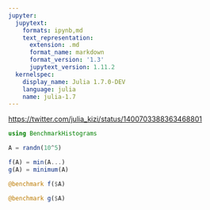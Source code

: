 ```yaml
---
jupyter:
  jupytext:
    formats: ipynb,md
    text_representation:
      extension: .md
      format_name: markdown
      format_version: '1.3'
      jupytext_version: 1.11.2
  kernelspec:
    display_name: Julia 1.7.0-DEV
    language: julia
    name: julia-1.7
---
```


https://twitter.com/julia_kizi/status/1400703388363468801

```julia
using BenchmarkHistograms
```

```julia
A = randn(10^5)

f(A) = min(A...)
g(A) = minimum(A)
```

```julia
@benchmark f($A)
```

```julia
@benchmark g($A)
```

```julia

```
